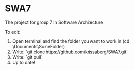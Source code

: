 # SWA7
The project for group 7 in Software Architecture

To edit:
1. Open terminal and find the folder you want to work in (cd \Documents\SomeFolder)
2. Write: ´git clone https://github.com/krissaberg/SWA7.git´
3. Write: ´git pull´
4. Up to date!
